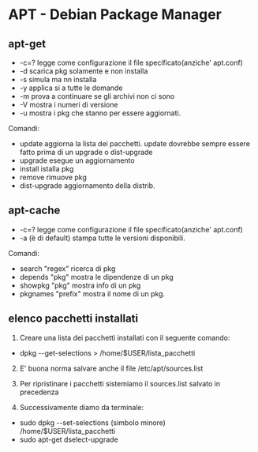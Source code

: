 
APT - Debian Package Manager
===


apt-get
-------

* -c=? legge come configurazione il file specificato(anziche' apt.conf)
* -d scarica pkg solamente e non installa
* -s simula ma nn installa
* -y applica si a tutte le domande
* -m prova a continuare se gli archivi non ci sono
* -V mostra i numeri di versione
* -u mostra i pkg che stanno per essere aggiornati.

Comandi:

* update aggiorna la lista dei pacchetti. update dovrebbe sempre essere fatto prima di un upgrade o dist-upgrade
* upgrade esegue un aggiornamento
* install istalla pkg
* remove rimuove pkg
* dist-upgrade aggiornamento della distrib.


apt-cache
---------

* -c=? legge come configurazione il file specificato(anziche' apt.conf)
* -a (è di default) stampa tutte le versioni disponibili.

Comandi:

* search "regex" ricerca di pkg
* depends "pkg" mostra le dipendenze di un pkg
* showpkg "pkg" mostra info di un pkg
* pkgnames "prefix" mostra il nome di un pkg.


## elenco pacchetti installati
1) Creare una lista dei pacchetti installati con il seguente comando:
-    dpkg --get-selections > /home/$USER/lista_pacchetti

2) E' buona norma salvare anche il file /etc/apt/sources.list

3) Per ripristinare i pacchetti sistemiamo il sources.list salvato in precedenza

4) Successivamente diamo da terminale:
-    sudo dpkg --set-selections (simbolo minore) /home/$USER/lista_pacchetti
-    sudo apt-get dselect-upgrade

